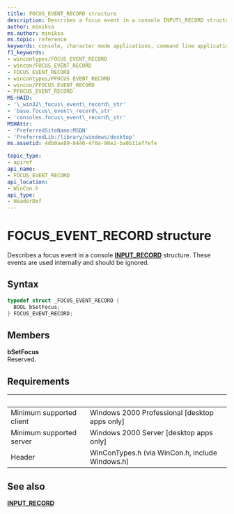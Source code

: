 ```yaml
---
title: FOCUS_EVENT_RECORD structure
description: Describes a focus event in a console INPUT\_RECORD structure. These events are used internally and should be ignored.
author: miniksa
ms.author: miniksa
ms.topic: reference
keywords: console, character mode applications, command line applications, terminal applications, console api
f1_keywords:
- wincontypes/FOCUS_EVENT_RECORD
- wincon/FOCUS_EVENT_RECORD
- FOCUS_EVENT_RECORD
- wincontypes/PFOCUS_EVENT_RECORD
- wincon/PFOCUS_EVENT_RECORD
- PFOCUS_EVENT_RECORD
MS-HAID:
- '\_win32\_focus\_event\_record\_str'
- 'base.focus\_event\_record\_str'
- 'consoles.focus\_event\_record\_str'
MSHAttr:
- 'PreferredSiteName:MSDN'
- 'PreferredLib:/library/windows/desktop'
ms.assetid: 4db0ae89-8446-4f0a-98e2-ba0b11ef7efe

topic_type:
- apiref
api_name:
- FOCUS_EVENT_RECORD
api_location:
- WinCon.h
api_type:
- HeaderDef
---
```


# FOCUS\_EVENT\_RECORD structure

Describes a focus event in a console [**INPUT\_RECORD**](input-record-str.md) structure. These events are used internally and should be ignored.

## Syntax

```C
typedef struct _FOCUS_EVENT_RECORD {
  BOOL bSetFocus;
} FOCUS_EVENT_RECORD;
```

## Members

**bSetFocus**  
Reserved.

## Requirements

| &nbsp; | &nbsp; |
|-|-|
| Minimum supported client | Windows 2000 Professional \[desktop apps only\] |
| Minimum supported server | Windows 2000 Server \[desktop apps only\] |
| Header | WinConTypes.h (via WinCon.h, include Windows.h) |

## See also

[**INPUT\_RECORD**](input-record-str.md)

